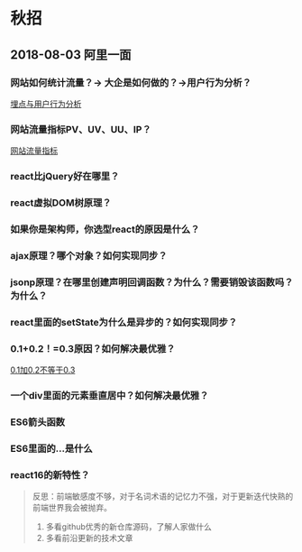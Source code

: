 # 秋招
## 2018-08-03 阿里一面
### 网站如何统计流量？-> 大企是如何做的？->用户行为分析？
[埋点与用户行为分析](../business/埋点与用户行为分析.md)
### 网站流量指标PV、UV、UU、IP？
[网站流量指标](../business/网站流量指标.md)
### react比jQuery好在哪里？
### react虚拟DOM树原理？
### 如果你是架构师，你选型react的原因是什么？
### ajax原理？哪个对象？如何实现同步？
### jsonp原理？在哪里创建声明回调函数？为什么？需要销毁该函数吗？为什么？
### react里面的setState为什么是异步的？如何实现同步？
### 0.1+0.2！=0.3原因？如何解决最优雅？
[0.1加0.2不等于0.3](../interview/0.1加0.2不等于0.3.md)
### 一个div里面的元素垂直居中？如何解决最优雅？
### ES6箭头函数
### ES6里面的...是什么
### react16的新特性？

> 反思：前端敏感度不够，对于名词术语的记忆力不强，对于更新迭代快熟的前端世界我会被抛弃。
> 1. 多看github优秀的新仓库源码，了解人家做什么
> 2. 多看前沿更新的技术文章

